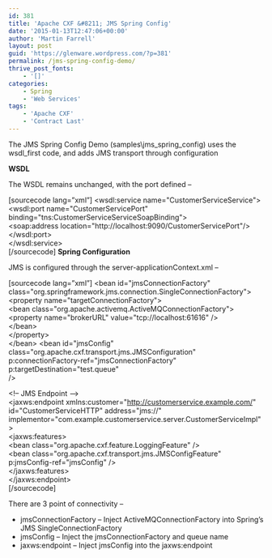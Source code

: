 ```yaml
---
id: 381
title: 'Apache CXF &#8211; JMS Spring Config'
date: '2015-01-13T12:47:06+00:00'
author: 'Martin Farrell'
layout: post
guid: 'https://glenware.wordpress.com/?p=381'
permalink: /jms-spring-config-demo/
thrive_post_fonts:
    - '[]'
categories:
    - Spring
    - 'Web Services'
tags:
    - 'Apache CXF'
    - 'Contract Last'
---
```


The JMS Spring Config Demo (samples\\jms\_spring\_config) uses the wsdl\_first code, and adds JMS transport through configuration

**WSDL**

The WSDL remains unchanged, with the port defined –

\[sourcecode lang=”xml”\] &lt;wsdl:service name="CustomerServiceService"&gt;  
 &lt;wsdl:port name="CustomerServicePort" binding="tns:CustomerServiceServiceSoapBinding"&gt;  
 &lt;soap:address location="http://localhost:9090/CustomerServicePort"/&gt;  
 &lt;/wsdl:port&gt;  
&lt;/wsdl:service&gt;  
\[/sourcecode\] **Spring Configuration**

JMS is configured through the server-applicationContext.xml –

\[sourcecode lang=”xml”\] &lt;bean id="jmsConnectionFactory" class="org.springframework.jms.connection.SingleConnectionFactory"&gt;  
 &lt;property name="targetConnectionFactory"&gt;  
 &lt;bean class="org.apache.activemq.ActiveMQConnectionFactory"&gt;  
 &lt;property name="brokerURL" value="tcp://localhost:61616" /&gt;  
 &lt;/bean&gt;  
 &lt;/property&gt;  
&lt;/bean&gt; &lt;bean id="jmsConfig" class="org.apache.cxf.transport.jms.JMSConfiguration"  
 p:connectionFactory-ref="jmsConnectionFactory"  
 p:targetDestination="test.queue"  
/&gt;

&lt;!– JMS Endpoint –&gt;  
&lt;jaxws:endpoint xmlns:customer="http://customerservice.example.com/"  
 id="CustomerServiceHTTP" address="jms://"  
 implementor="com.example.customerservice.server.CustomerServiceImpl"&gt;  
 &lt;jaxws:features&gt;  
 &lt;bean class="org.apache.cxf.feature.LoggingFeature" /&gt;  
 &lt;bean class="org.apache.cxf.transport.jms.JMSConfigFeature" p:jmsConfig-ref="jmsConfig" /&gt;  
 &lt;/jaxws:features&gt;  
&lt;/jaxws:endpoint&gt;  
\[/sourcecode\]

There are 3 point of connectivity –

- jmsConnectionFactory – Inject ActiveMQConnectionFactory into Spring’s JMS SingleConnectionFactory
- jmsConfig – Inject the jmsConnectionFactory and queue name
- jaxws:endpoint – Inject jmsConfig into the jaxws:endpoint